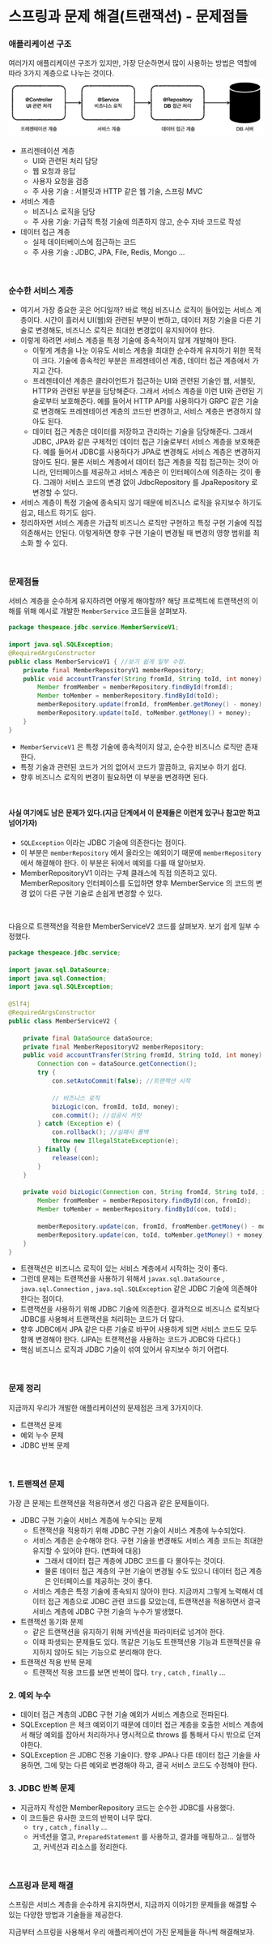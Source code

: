 # 스프링과 문제 해결(트랜잭션) - 문제점들

### 애플리케이션 구조
여러가지 애플리케이션 구조가 있지만, 가장 단순하면서 많이 사용하는 방법은 역할에 따라 3가지 계층으로 나누는 것이다.
![Spring_and_problem_solving(transactions)-problems](Spring_and_problem_solving(transactions)-problems1.PNG)
* 프리젠테이션 계층
  * UI와 관련된 처리 담당
  * 웹 요청과 응답
  * 사용자 요청을 검증
  * 주 사용 기술 : 서블릿과 HTTP 같은 웹 기술, 스프링 MVC
* 서비스 계층
  * 비즈니스 로직을 담당
  * 주 사용 기술: 가급적 특정 기술에 의존하지 않고, 순수 자바 코드로 작성
* 데이터 접근 계층
  * 실제 데이터베이스에 접근하는 코드
  * 주 사용 기술 : JDBC, JPA, File, Redis, Mongo ...

<br>

### 순수한 서비스 계층
* 여기서 가장 중요한 곳은 어디일까? 바로 핵심 비즈니스 로직이 들어있는 서비스 계층이다. 시간이 흘러서 UI(웹)와 관련된 부분이 변하고, 데이터 저장 기술을 다른 기술로 변경해도, 비즈니스 로직은 최대한 변경없이 유지되어야 한다.
* 이렇게 하려면 서비스 계층을 특정 기술에 종속적이지 않게 개발해야 한다.
  * 이렇게 계층을 나눈 이유도 서비스 계층을 최대한 순수하게 유지하기 위한 목적이 크다. 기술에 종속적인 부분은 프레젠테이션 계층, 데이터 접근 계층에서 가지고 간다.
  * 프레젠테이션 계층은 클라이언트가 접근하는 UI와 관련된 기술인 웹, 서블릿, HTTP와 관련된 부분을 담당해준다. 그래서 서비스 계층을 이런 UI와 관련된 기술로부터 보호해준다.
    예를 들어서 HTTP API를 사용하다가 GRPC 같은 기술로 변경해도 프레젠테이션 계층의 코드만 변경하고, 서비스 계층은 변경하지 않아도 된다.
  * 데이터 접근 계층은 데이터를 저장하고 관리하는 기술을 담당해준다. 그래서 JDBC, JPA와 같은 구체적인 데이터 접근 기술로부터 서비스 계층을 보호해준다. 
    예를 들어서 JDBC를 사용하다가 JPA로 변경해도 서비스 계층은 변경하지 않아도 된다. 물론 서비스 계층에서 데이터 접근 계층을 직접 접근하는 것이 아니라, 
    인터페이스를 제공하고 서비스 계층은 이 인터페이스에 의존하는 것이 좋다. 그래야 서비스 코드의 변경 없이 JdbcRepository 를 JpaRepository 로 변경할 수 있다.
* 서비스 계층이 특정 기술에 종속되지 않기 때문에 비즈니스 로직을 유지보수 하기도 쉽고, 테스트 하기도 쉽다.
* 정리하자면 서비스 계층은 가급적 비즈니스 로직만 구현하고 특정 구현 기술에 직접 의존해서는 안된다. 이렇게하면 향후 구현 기술이 변경될 때 변경의 영향 범위를 최소화 할 수 있다.

<br>

### 문제점들
서비스 계층을 순수하게 유지하려면 어떻게 해야할까? 해당 프로젝트에 트랜잭션의 이해를 위해 예시로 개발한 ```MemberService``` 코드들을 살펴보자.
```java
package thespeace.jdbc.service.MemberServiceV1;

import java.sql.SQLException;
@RequiredArgsConstructor
public class MemberServiceV1 { //보기 쉽게 일부 수정.
    private final MemberRepositoryV1 memberRepository;
    public void accountTransfer(String fromId, String toId, int money) throws SQLException {
        Member fromMember = memberRepository.findById(fromId);
        Member toMember = memberRepository.findById(toId);
        memberRepository.update(fromId, fromMember.getMoney() - money);
        memberRepository.update(toId, toMember.getMoney() + money);
    }
}
```
* ```MemberServiceV1``` 은 특정 기술에 종속적이지 않고, 순수한 비즈니스 로직만 존재한다.
* 특정 기술과 관련된 코드가 거의 없어서 코드가 깔끔하고, 유지보수 하기 쉽다.
* 향후 비즈니스 로직의 변경이 필요하면 이 부분을 변경하면 된다.

<br>

#### 사실 여기에도 남은 문제가 있다.(지금 단계에서 이 문제들은 이런게 있구나 참고만 하고 넘어가자)
* ```SQLException``` 이라는 JDBC 기술에 의존한다는 점이다.
* 이 부분은 ```memberRepository``` 에서 올라오는 예외이기 때문에 ```memberRepository``` 에서 해결해야 한다. 이 부분은 뒤에서 예외를 다룰 때 알아보자.
* MemberRepositoryV1 이라는 구체 클래스에 직접 의존하고 있다. MemberRepository 인터페이스를 도입하면 향후 MemberService 의 코드의 변경 없이 다른 구현 기술로 손쉽게 변경할 수 있다.

<br>

다음으로 트랜잭션을 적용한 MemberServiceV2 코드를 살펴보자. 보기 쉽게 일부 수정했다.
```java
package thespeace.jdbc.service;

import javax.sql.DataSource;
import java.sql.Connection;
import java.sql.SQLException;

@Slf4j
@RequiredArgsConstructor
public class MemberServiceV2 {
    
    private final DataSource dataSource;
    private final MemberRepositoryV2 memberRepository;
    public void accountTransfer(String fromId, String toId, int money) throws SQLException {
        Connection con = dataSource.getConnection();
        try {
            con.setAutoCommit(false); //트랜잭션 시작
            
            // 비즈니스 로직
            bizLogic(con, fromId, toId, money);
            con.commit(); //성공시 커밋
        } catch (Exception e) {
            con.rollback(); //실패시 롤백
            throw new IllegalStateException(e);
        } finally {
            release(con);
        }
    }

    private void bizLogic(Connection con, String fromId, String toId, int money) throws SQLException {
        Member fromMember = memberRepository.findById(con, fromId);
        Member toMember = memberRepository.findById(con, toId);
        
        memberRepository.update(con, fromId, fromMember.getMoney() - money);
        memberRepository.update(con, toId, toMember.getMoney() + money);
    }
}
```
* 트랜잭션은 비즈니스 로직이 있는 서비스 계층에서 시작하는 것이 좋다.
* 그런데 문제는 트랜잭션을 사용하기 위해서 ```javax.sql.DataSource``` , ```java.sql.Connection``` , ```java.sql.SQLException``` 같은 JDBC 기술에 의존해야 한다는 점이다.
* 트랜잭션을 사용하기 위해 JDBC 기술에 의존한다. 결과적으로 비즈니스 로직보다 JDBC를 사용해서 트랜잭션을 처리하는 코드가 더 많다.
* 향후 JDBC에서 JPA 같은 다른 기술로 바꾸어 사용하게 되면 서비스 코드도 모두 함께 변경해야 한다. (JPA는 트랜잭션을 사용하는 코드가 JDBC와 다르다.)
* 핵심 비즈니스 로직과 JDBC 기술이 섞여 있어서 유지보수 하기 어렵다.

<br>

### 문제 정리
지금까지 우리가 개발한 애플리케이션의 문제점은 크게 3가지이다.
* 트랜잭션 문제
* 예외 누수 문제
* JDBC 반복 문제

<br>

### 1. 트랜잭션 문제
가장 큰 문제는 트랜잭션을 적용하면서 생긴 다음과 같은 문제들이다.
* JDBC 구현 기술이 서비스 계층에 누수되는 문제
  * 트랜잭션을 적용하기 위해 JDBC 구현 기술이 서비스 계층에 누수되었다.
  * 서비스 계층은 순수해야 한다. 구현 기술을 변경해도 서비스 계층 코드는 최대한 유지할 수 있어야 한다. (변화에 대응)
    * 그래서 데이터 접근 계층에 JDBC 코드를 다 몰아두는 것이다.
    * 물론 데이터 접근 계층의 구현 기술이 변경될 수도 있으니 데이터 접근 계층은 인터페이스를 제공하는 것이 좋다.
  * 서비스 계층은 특정 기술에 종속되지 않아야 한다. 지금까지 그렇게 노력해서 데이터 접근 계층으로 JDBC 관련 코드를 모았는데, 트랜잭션을 적용하면서 결국 서비스 계층에 JDBC 구현 기술의 누수가 발생했다.
* 트랜잭션 동기화 문제
  * 같은 트랜잭션을 유지하기 위해 커넥션을 파라미터로 넘겨야 한다.
  * 이때 파생되는 문제들도 있다. 똑같은 기능도 트랜잭션용 기능과 트랜잭션을 유지하지 않아도 되는 기능으로 분리해야 한다.
* 트랜잭션 적용 반복 문제
  * 트랜잭션 적용 코드를 보면 반복이 많다. ```try``` , ```catch``` , ```finally``` ...

### 2. 예외 누수
* 데이터 접근 계층의 JDBC 구현 기술 예외가 서비스 계층으로 전파된다.
* SQLException 은 체크 예외이기 때문에 데이터 접근 계층을 호출한 서비스 계층에서 해당 예외를 잡아서 처리하거나 명시적으로 throws 를 통해서 다시 밖으로 던져야한다.
* SQLException 은 JDBC 전용 기술이다. 향후 JPA나 다른 데이터 접근 기술을 사용하면, 그에 맞는 다른 예외로 변경해야 하고, 결국 서비스 코드도 수정해야 한다.

### 3. JDBC 반복 문제
* 지금까지 작성한 MemberRepository 코드는 순수한 JDBC를 사용했다.
* 이 코드들은 유사한 코드의 반복이 너무 많다.
  * ```try``` , ```catch``` , ```finally``` ...
  * 커넥션을 열고, ```PreparedStatement``` 를 사용하고, 결과를 매핑하고... 실행하고, 커넥션과 리소스를 정리한다.

<br>

### 스프링과 문제 해결
스프링은 서비스 계층을 순수하게 유지하면서, 지금까지 이야기한 문제들을 해결할 수 있는 다양한 방법과 기술들을 제공한다.

지금부터 스프링을 사용해서 우리 애플리케이션이 가진 문제들을 하나씩 해결해보자.